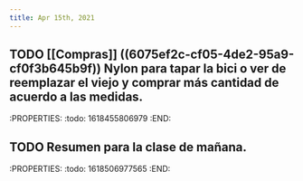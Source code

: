 ```yaml
---
title: Apr 15th, 2021
---
```


## TODO [[Compras]] ((6075ef2c-cf05-4de2-95a9-cf0f3b645b9f)) Nylon para tapar la bici o ver de reemplazar el viejo y comprar más cantidad de acuerdo a las medidas.
:PROPERTIES:
:todo: 1618455806979
:END:
## TODO Resumen para la clase de mañana.
:PROPERTIES:
:todo: 1618506977565
:END:

